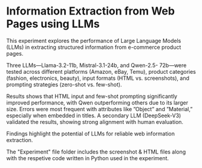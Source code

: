 # Information Extraction from Web Pages using LLMs
This experiment explores the performance of Large Language
Models (LLMs) in extracting structured information from e-commerce product
pages.

Three LLMs—Llama-3.2-11b, Mistral-3.1-24b, and Qwen-2.5-
72b—were tested across different platforms (Amazon, eBay, Temu), product
categories (fashion, electronics, beauty), input formats (HTML vs. screenshots),
and prompting strategies (zero-shot vs. few-shot).

Results shows that HTML input and few-shot prompting significantly improved performance,
with Qwen outperforming others due to its larger size. Errors were
most frequent with attributes like ”Object” and ”Material,” especially when
embedded in titles. A secondary LLM (DeepSeek-V3) validated the results,
showing strong alignment with human evaluation. 

Findings highlight the potential of LLMs for reliable web information extraction.

The "Experiment" file folder includes the screenshot & HTML files along with the respetive code written in Python used in the experiment.
